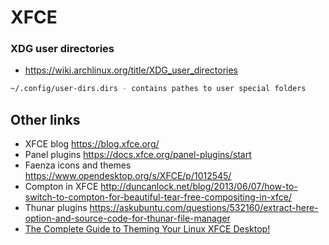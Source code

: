 
# XFCE

### XDG user directories
* <https://wiki.archlinux.org/title/XDG_user_directories>
```sh
~/.config/user-dirs.dirs - contains pathes to user special folders
```

## Other links
* XFCE blog <https://blog.xfce.org/>
* Panel plugins <https://docs.xfce.org/panel-plugins/start>
* Faenza icons and themes <https://www.opendesktop.org/s/XFCE/p/1012545/>
* Compton in XFCE <http://duncanlock.net/blog/2013/06/07/how-to-switch-to-compton-for-beautiful-tear-free-compositing-in-xfce/>
* Thunar plugins  <https://askubuntu.com/questions/532160/extract-here-option-and-source-code-for-thunar-file-manager>
* [The Complete Guide to Theming Your Linux XFCE Desktop!](https://www.youtube.com/watch?v=YnFK0GMByqw)
